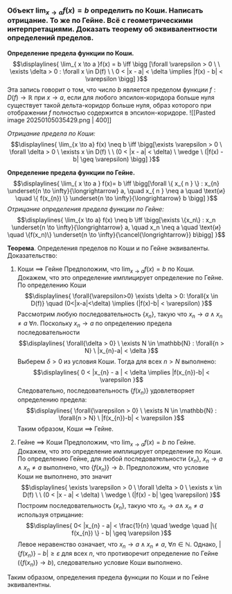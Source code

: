 ### Объект ${\displaystyle \lim_{ x \to a } {f(x) = b}}$ определить по Коши. Написать отрицание. То же по Гейне. Всё с геометрическими интерпретациями. Доказать теорему об эквивалентности определений пределов.

**Определение предела функции по Коши.**
$$\displaylines{
\lim_{ x \to a }f(x) = b \iff  \bigg [\forall \varepsilon > 0 \ \ \exists \delta > 0 : \forall x \in D(f) \ \ 0 < |x - a| < \delta  \implies |f(x) - b| < \varepsilon \bigg]
}$$
Эта запись говорит о том, что число ${\displaystyle b}$ является пределом функции ${\displaystyle f: D(f) \to \mathbb{R}}$ при ${\displaystyle x \to a}$, если для любого эпсилон-коридора больше нуля существует такой дельта-коридор больше нуля, образ которого при отображении ${\displaystyle f}$ полностью содержится в эпсилон-коридоре.
![[Pasted image 20250105035429.png | 400]]

*Отрицание предела по Коши:*
$$\displaylines{
\lim_{x \to a} f(x) \neq b \iff \bigg[\exists \varepsilon > 0 \ \forall \delta > 0 \ \exists x \in D(f) \ \ (0 < |x - a| < \delta) \ \wedge \ (|f(x) - b| \geq \varepsilon) \bigg]
}$$

**Определение предела функции по Гейне.**
$$\displaylines{
 \lim_{ x \to a } f(x)= b \iff  \bigg[\forall \{ x_{ n } \} :  x_{n} \underset{n \to  \infty}{\longrightarrow} a, \quad x_{ n } \neq a \quad \text{и} \quad \{ f(x_{n}) \} \underset{n \to  \infty}{\longrightarrow} b \bigg]
}$$
*Отрицание определения предела функции по Гейне:*
$$\displaylines{
\lim_{x \to a} f(x) \neq b \iff \bigg[\exists \{x_n\} : x_n \underset{n \to \infty}{\longrightarrow} a, \quad x_n \neq a \quad \text{и} \quad \{f(x_n)\} \underset{n \to \infty}{\cancel{\longrightarrow}} b\bigg]
}$$

**Теорема**. Определения пределов по Коши и по Гейне эквиваленты.
Доказательство:
1. Коши ${\displaystyle  \implies}$ Гейне
Предположим, что ${\displaystyle \lim_{ x \to a } {f(x)} = b}$ по Коши. Докажем, что это определение имплицирует определение по Гейне.
По определению Коши
$$\displaylines{
\forall{\varepsilon>0} \exists \delta > 0: \forall{x \in D(f)} \quad (0<|x-a|<\delta) \implies (|f(x)-b| < \varepsilon)
}$$
Рассмотрим любую последовательность ${\displaystyle \{ x_{n} \}}$, такую что ${\displaystyle x_{n} \to a \wedge x_{n} \neq a}$ ${\displaystyle \forall{n}}$. Поскольку ${\displaystyle x_{n} \to a}$ по определению предела последовательности 
$$\displaylines{
\forall{\delta > 0} \ \exists N \in \mathbb{N} : \forall{n > N} \ |x_{n}-a| < \delta
}$$
Выберем ${\displaystyle \delta > 0}$ из условия Коши. Тогда для всех ${\displaystyle n > N}$ выполнено:
$$\displaylines{
0 < |x_{n} - a | < \delta \implies |f(x_{n})-b| < \varepsilon
}$$
Следовательно, последовательность ${\displaystyle \{ f(x_{n}) \}}$ удовлетворяет определению предела:
$$\displaylines{
\forall{\varepsilon > 0} \ \exists N \in \mathbb{N} : \forall{n > N} \ |f(x_{n})-b| < \varepsilon
}$$
Таким образом, Коши ${\displaystyle \implies}$ Гейне.

2. Гейне ${\displaystyle \implies }$ Коши
Предположим, что ${\displaystyle \lim_{ x \to a } {f(x)} = b}$ по Гейне. Докажем, что это определение имплицирует определение по Коши.
По определению Гейне, для любой последовательности ${\displaystyle \{ x_{n} \}, \ x_{n} \to a \wedge x_{n} \neq a}$ выполнено, что ${\displaystyle \{ f(x_{n}) \}} \to b$.
Предположим, что условие Коши не выполнено, это значит 
$$\displaylines{
\exists \varepsilon > 0 \ \forall \delta > 0 \ \exists x \in D(f) \ \ (0 < |x - a| < \delta) \ \wedge \ (|f(x) - b| \geq \varepsilon)
}$$
Построим последовательность ${\displaystyle \{ x_{n} \}}$, такую что ${\displaystyle x_{n} \to a \wedge \ x_{n} \neq a}$ используя отрицание:
$$\displaylines{
0< |x_{n} - a| < \frac{1}{n} \quad \wedge \quad |\{ f(x_{n}) \} - b| \geq  \varepsilon
}$$
Левое неравенство означает, что ${\displaystyle x_{n} \to a \wedge x_{n} \neq a, \ \forall{n \in \mathbb{N}}}$. Однако, ${\displaystyle |\{ f(x_{n}) \} -b| \geq\varepsilon}$ для всех ${\displaystyle n}$, что противоречит определение по Гейне ${\displaystyle (\{ f(x_{n}) \} \to b)}$, следовательно условие Коши выполнено.

Таким образом, определения предела функции по Коши и по Гейне эквивалентны. 